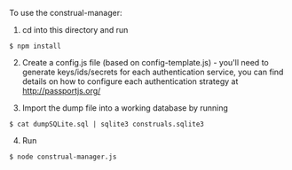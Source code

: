 To use the construal-manager:

1. cd into this directory and run 

```
$ npm install
```

2. Create a config.js file (based on config-template.js) - you'll need to generate keys/ids/secrets for each authentication service, you can find details on how to configure each authentication strategy at http://passportjs.org/

3. Import the dump file into a working database by running

```
$ cat dumpSQLite.sql | sqlite3 construals.sqlite3
```

4. Run 
```
$ node construal-manager.js
```